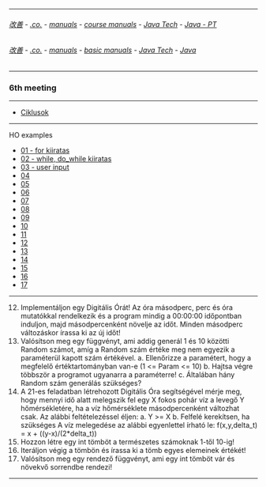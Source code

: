 
---

###### [改善](https://github.com/ttltrk/0C/blob/master/README.MD) - [.co.](https://github.com/ttltrk/PRG/blob/master/CODING.MD) - [manuals](https://github.com/ttltrk/PRG/blob/master/MAN.MD) - [course manuals](https://github.com/ttltrk/PRG/blob/master/COUR_MAN.MD) - [Java Tech](https://github.com/ttltrk/PRG/blob/master/JAVA/DOC/CM/JT.MD) - [Java - PT](https://github.com/ttltrk/PRG/blob/master/JAVA/DOC/BJM/TOMI/JJ.MD)

###### [改善](https://github.com/ttltrk/0C/blob/master/README.MD) - [.co.](https://github.com/ttltrk/PRG/blob/master/CODING.MD) - [manuals](https://github.com/ttltrk/PRG/blob/master/MAN.MD) - [basic manuals](https://github.com/ttltrk/PRG/blob/master/MANUALS.MD) - [Java Tech](https://github.com/ttltrk/PRG/blob/master/JAVA/DOC/JT/JT.MD) - [Java](https://github.com/ttltrk/PRG/blob/master/JAVA/DOC/OJM/OJM.MD)

---

### 6th meeting

---

* [Ciklusok](https://github.com/ttltrk/PRG/blob/master/JAVA/DOC/BJM/TOMI/06/CIKLUSOK/CIKLUSOK.MD)

---

HO examples

* [01 - for kiiratas](https://github.com/ttltrk/PRG/blob/master/JAVA/DOC/BJM/TOMI/06/01/01.MD)
* [02 - while, do_while kiiratas](https://github.com/ttltrk/PRG/blob/master/JAVA/DOC/BJM/TOMI/06/02/02.MD)
* [03 - user input](https://github.com/ttltrk/PRG/blob/master/JAVA/DOC/BJM/TOMI/06/03/03.MD)
* [04](https://github.com/ttltrk/PRG/blob/master/JAVA/DOC/BJM/TOMI/06/04/04.MD)
* [05](https://github.com/ttltrk/PRG/blob/master/JAVA/DOC/BJM/TOMI/06/05/05.MD)
* [06](https://github.com/ttltrk/PRG/blob/master/JAVA/DOC/BJM/TOMI/06/06/06.MD)
* [07](https://github.com/ttltrk/PRG/blob/master/JAVA/DOC/BJM/TOMI/06/07/07.MD)
* [08](https://github.com/ttltrk/PRG/blob/master/JAVA/DOC/BJM/TOMI/06/08/08.MD)
* [09](https://github.com/ttltrk/PRG/blob/master/JAVA/DOC/BJM/TOMI/06/09/09.MD)
* [10](https://github.com/ttltrk/PRG/blob/master/JAVA/DOC/BJM/TOMI/06/10/10.MD)
* [11](https://github.com/ttltrk/PRG/blob/master/JAVA/DOC/BJM/TOMI/06/11/11.MD)
* [12](https://github.com/ttltrk/PRG/blob/master/JAVA/DOC/BJM/TOMI/06/12/12.MD)
* [13](https://github.com/ttltrk/PRG/blob/master/JAVA/DOC/BJM/TOMI/06/13/13.MD)
* [14](https://github.com/ttltrk/PRG/blob/master/JAVA/DOC/BJM/TOMI/06/14/14.MD)
* [15](https://github.com/ttltrk/PRG/blob/master/JAVA/DOC/BJM/TOMI/06/15/15.MD)
* [16](https://github.com/ttltrk/PRG/blob/master/JAVA/DOC/BJM/TOMI/06/16/16.MD)
* [17](https://github.com/ttltrk/PRG/blob/master/JAVA/DOC/BJM/TOMI/06/17/17.MD)

---


12. Implementáljon egy Digitális Órát! Az óra másodperc, perc és óra mutatókkal rendelkezik és a program mindig a 00:00:00 időpontban induljon, majd másodpercenként növelje az időt. Minden másodperc változáskor írassa ki az új időt!
13. Valósítson meg egy függvényt, ami addig generál 1 és 10 közötti Random számot, amíg a Random szám értéke meg nem egyezik a paraméterül kapott szám értékével.
a. Ellenőrizze a paramétert, hogy a megfelelő értéktartományban van-e (1 <= Param <= 10)
b. Hajtsa végre többször a programot ugyanarra a paraméterre!
c. Általában hány Random szám generálás szükséges?
14. A 21-es feladatban létrehozott Digitális Óra segítségével mérje meg, hogy mennyi idő alatt melegszik fel egy X fokos pohár víz a levegő Y hőmérsékletére, ha a víz hőmérséklete másodpercenként változhat csak. Az alábbi feltételezéssel éljen:
a. Y >= X
b. Felfelé kerekítsen, ha szükséges
A víz melegedése az alábbi egyenlettel írható le:
f(x,y,delta_t) = x + ((y-x)/(2*delta_t))
15. Hozzon létre egy int tömböt a természetes számoknak 1-től 10-ig!
16. Iteráljon végig a tömbön és írassa ki a tömb egyes elemeinek értékét!
17. Valósítson meg egy rendező függvényt, ami egy int tömböt vár és növekvő sorrendbe rendezi!

---
